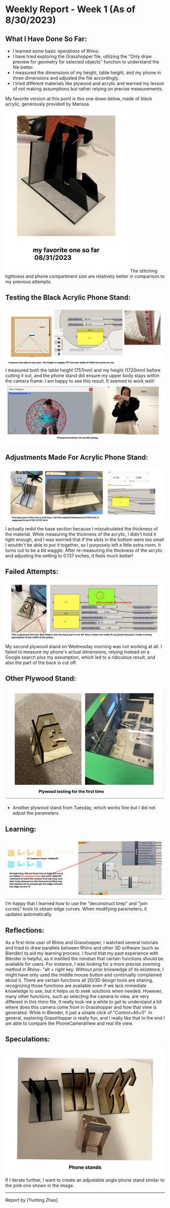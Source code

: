 # Weekly Report - Week 1 (As of 8/30/2023)

## What I Have Done So Far:
- I learned some basic operations of Rhino.
- I have tried exploring the Grasshopper file, utilizing the "Only draw preview for geometry for selected objects" function to understand the file better.
- I measured the dimensions of my height, table height, and my phone in three dimensions and adjusted the file accordingly.
- I tried different materials like plywood and acrylic and learned my lesson of not making assumptions but rather relying on precise measurements.
  
My favorite version at this point is this one down below, made of black acrylic, generously provided by Marissa. ![Black Acrylic Phone Stand](../weekly-reports/images/favourite-piece.png)The stitching tightness and phone compartment size are relatively better in comparison to my previous attempts.

## Testing the Black Acrylic Phone Stand:
![Table Setup](../weekly-reports/images/table-setup.png)
I measured both the table height (757mm) and my height (1720mm) before cutting it out, and the phone stand did ensure my upper body stays within the camera frame. I am happy to see this result. It seemed to work well!
![Rhino PhoneCameraView Comparison](../weekly-reports/images/TestingStand4.png)

## Adjustments Made For Acrylic Phone Stand:
![3rd try](../weekly-reports/images/3rd-try.png)
I actually redid the base section because I miscalculated the thickness of the material. While measuring the thickness of the acrylic, I didn't hold it tight enough, and I was worried that if the slots in the bottom were too small I wouldn't be able to put it together, so I purposely left a little extra room. It turns out to be a bit waggle. After re-measuring the thickness of the acrylic and adjusting the setting to 0.137 inches, it feels much better!

## Failed Attempts:
![2nd try](../weekly-reports/images/2nd-try.png)
My second plywood stand on Wednesday morning was not working at all. I failed to measure my phone's actual dimensions, relying instead on a Google search plus my assumption, which led to a ridiculous result, and also the part of the back is cut off.

## Other Plywood Stand:
![1st try](../weekly-reports/images/1st-try.png)
- Another plywood stand from Tuesday, which works fine but I did not adjust the parameters.

## Learning:
![New knowledge!](../weekly-reports/images/Learned-how-to-bake-curve.png)
I’m happy that I learned how to use the "deconstruct brep" and "join curves" tools to obtain edge curves. When modifying parameters, it updates automatically.

## Reflections:
As a first-time user of Rhino and Grasshopper, I watched several tutorials and tried to draw parallels between Rhino and other 3D software (such as Blender) to aid my learning process. I found that my past experience with Blender is helpful, as it instilled the mindset that certain functions should be available for users. For instance, I was looking for a more precise zooming method in Rhino– "alt + right key. Without prior knowledge of its existence, I might have only used the middle mouse button and continually complained about it. There are certain functions all 2D/3D design tools are sharing, recognizing those functions are available even if we lack immediate knowledge to use, but it helps us to seek solutions when needed. However, many other functions, such as selecting the camera to view, are very different in this rhino file. It really took me a while to get to understand a bit where does this camera come from in Grasshopper and how that view is generated. While in Blender, it just a simple click of "Control+Alt+0”. In general, exploring GrassHopper is really fun, and I really like that in the end I am able to compare the PhoneCameraView and real life view.

## Speculations:
![Phone Stands Comparison](../weekly-reports/images/Phone-stands.png)
If I iterate further, I want to create an adjustable angle phone stand similar to the pink one shown in the image.

---
Report by [Yunting Zhao]
